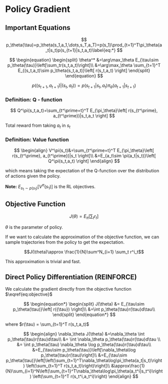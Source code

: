 # Policy Gradient

## Important Equations <a name="important-equations"></a>

$$
p_\theta(\tau)=p_\theta(s_1,a_1,\dots,s_T,a_T)=p(s_1)\prod_{t=1}^T\pi_\theta(a_t|s_t)p(s_{t+1}|s_t,a_t)\label{eq:*}
$$

$$
\begin{equation}
\begin{split}
\theta^* &=\arg\max_\theta E_{\tau\sim p_\theta(\tau)}\left[\sum_tr(s_t,a_t)\right]\\
&=\arg\max_\theta \sum_{t=1}^T E_{(s_t,a_t)\sim p_\theta(s_t,a_t)}\left[ r(s_t,a_t) \right]
\end{split}
\end{equation}
$$

$$
p((s_{t+1},a_{t+1})|(s_t,a_t)) = p(s_{t+1}|s_t,a_t)\pi_\theta(a_{t+1}|s_{t+1})
$$

### Definition: Q - function
$$
Q^\pi(s_t,a_t)=\sum_{t^\prime=t}^T E_{\pi_\theta}\left[ r(s_{t^\prime}, a_{t^\prime})|s_t,a_t \right]
$$

Total reward from taking $a_t$ in $s_t$

### Definition: Value function

$$
\begin{align}
V^\pi(s_t)&=\sum_{t^\prime=t}^T E_{\pi_\theta}\left[ r(s_{t^\prime}, a_{t^\prime})|s_t \right]\\
&=E_{a_t\sim \pi(a_t|s_t)}\left[ Q^\pi(s_t,a_t) \right]
\end{align}
$$

which means taking the expectation of the Q-function over the distribution of actions given the policy.

**Note:** $E_{s_1\sim p(s_1)}\left[ V^\pi(s_1)\right]$ is the RL objectives.

## Objective Function

$$ 
J(\theta)=E_{\pi}\left[ \sum_t r_t \right] \tag{1}\label{eq:objective}
$$

$\theta$ is the parameter of policy.

If we want to calculate the approximation of the objective function, we can sample trajectories from the policy to get the expectation.

$$J(\theta)\approx \frac{1}{N}\sum^N_{i=1} \sum_t r^i_t$$

This approximation is trivial and fast.

## Direct Policy Differentiation (REINFORCE) <a name='REINFORCE'></a>

We calculate the gradient directly from the objective function $\eqref{eq:objective}$

$$
\begin{equation*}
\begin{split}
J(\theta) &= E_{\tau\sim p_\theta(\tau)}\left[ r({\tau}) \right]\\
&=\int p_\theta(\tau)r(\tau)d\tau\\
\end{split}
\end{equation*}
$$

where $r(\tau) = \sum_{t=1}^T r(s_t,a_t)$

$$
\begin{align}
\nabla_\theta J(\theta) &=\nabla_\theta \int p_\theta(\tau)r(\tau)d\tau\\
&= \int \nabla_\theta p_\theta(\tau)r(\tau)d\tau \\
&= \int p_\theta(\tau) \nabla_\theta \log p_\theta(\tau)r(\tau)d\tau\\
&=E_{\tau\sim p_\theta(\tau)}\left[\nabla_\theta\log p_\theta(\tau)r(\tau)\right]\\
&=E_{\tau\sim p_\theta(\tau)}\left[\left(\sum_{t=1}^T\nabla_\theta\log\pi_\theta(a_t|s_t)\right) \left(\sum_{t=1}^T r(s_t,a_t)\right)\right]\\
&\approx\frac{1}{N}\sum_{i=1}^N\left(\sum_{t=1}^T\nabla_\theta\log\pi_\theta(a_t^i|s_t^i)\right) \left(\sum_{t=1}^T r(s_t^i,a_t^i)\right) 
\end{align}
$$

